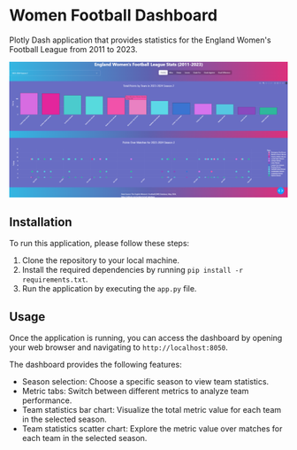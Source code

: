 # Women Football Dashboard

Plotly Dash application that provides statistics for the England Women's Football League from 2011 to 2023.

![Dashboard Preview](preview.png)

## Installation

To run this application, please follow these steps:

1. Clone the repository to your local machine.
2. Install the required dependencies by running `pip install -r requirements.txt`.
3. Run the application by executing the `app.py` file.

## Usage

Once the application is running, you can access the dashboard by opening your web browser and navigating to `http://localhost:8050`.

The dashboard provides the following features:

- Season selection: Choose a specific season to view team statistics.
- Metric tabs: Switch between different metrics to analyze team performance.
- Team statistics bar chart: Visualize the total metric value for each team in the selected season.
- Team statistics scatter chart: Explore the metric value over matches for each team in the selected season.
